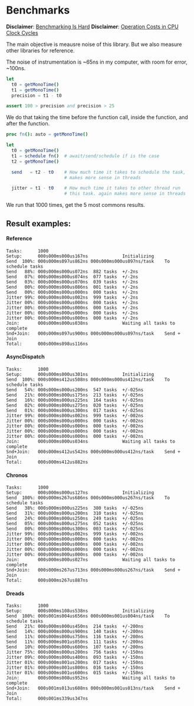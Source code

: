 # Benchmarks

**Disclaimer**: [Benchmarking Is Hard](https://jvns.ca/blog/2016/07/23/rigorous-benchmarking-in-reasonable-time/)
**Disclaimer**: [Operation Costs in CPU Clock Cycles](http://ithare.com/infographics-operation-costs-in-cpu-clock-cycles/)

The main objective is meausre noise of this library. But we also measure other
libraries for reference.

The noise of instrumentation is ~65ns in my computer, with room for error, ~100ns.

```nim
let 
  t0 = getMonoTime()
  t1 = getMonoTime()
  precision = t1 - t0

assert 100 > precision and precision > 25
```

We do that taking the time before the function call, inside the function, and
after the function.

```nim
proc fn(): auto = getMonoTime()

let 
  t0 = getMonoTime()
  t1 = schedule fn()  # await/send/schedule if is the case
  t2 = getMonoTime()

  send   = t2 - t0    # How much time it takes to schedule the task,
                      # makes more sense in threads

  jitter = t1 - t0    # How much time it takes to other thread run
                      # this task. again makes more sense in threads
```

We run that 1000 times, get the 5 most commons results.

## Result examples:

#### Reference

```
Tasks:    	1000
Setup:    	000s000ms000us167ns	         	Initializing
Send  100%:	000s000ms097us862ns	000s000ms000us097ns/task	To schedule tasks
Send   88%:	000s000ms000us072ns	 882 tasks	+/-2ns
Send   07%:	000s000ms000us074ns	 077 tasks	+/-2ns
Send   03%:	000s000ms000us070ns	 039 tasks	+/-2ns
Send   00%:	000s000ms000us086ns	 001 tasks	+/-2ns
Send   00%:	000s000ms000us000ns	 000 tasks	+/-2ns
Jitter 99%:	000s000ms000us002ns	 999 tasks	+/-2ns
Jitter 00%:	000s000ms000us000ns	 000 tasks	+/-2ns
Jitter 00%:	000s000ms000us000ns	 000 tasks	+/-2ns
Jitter 00%:	000s000ms000us000ns	 000 tasks	+/-2ns
Jitter 00%:	000s000ms000us000ns	 000 tasks	+/-2ns
Join:     	000s000ms000us038ns	         	Waiting all tasks to complete
Snd+Join: 	000s000ms097us900ns	000s000ms000us097ns/task	Send + Join
Total:    	000s000ms098us116ns
```

#### AsyncDispatch

```
Tasks:    	1000
Setup:    	000s000ms000us301ns	         	Initializing
Send  100%:	000s000ms412us508ns	000s000ms000us412ns/task	To schedule tasks
Send   54%:	000s000ms000us200ns	 547 tasks	+/-025ns
Send   21%:	000s000ms000us175ns	 213 tasks	+/-025ns
Send   16%:	000s000ms000us225ns	 164 tasks	+/-025ns
Send   02%:	000s000ms000us275ns	 020 tasks	+/-025ns
Send   01%:	000s000ms000us300ns	 017 tasks	+/-025ns
Jitter 99%:	000s000ms000us002ns	 999 tasks	+/-002ns
Jitter 00%:	000s000ms000us000ns	 000 tasks	+/-002ns
Jitter 00%:	000s000ms000us000ns	 000 tasks	+/-002ns
Jitter 00%:	000s000ms000us000ns	 000 tasks	+/-002ns
Jitter 00%:	000s000ms000us000ns	 000 tasks	+/-002ns
Join:     	000s000ms000us034ns	         	Waiting all tasks to complete
Snd+Join: 	000s000ms412us542ns	000s000ms000us412ns/task	Send + Join
Total:    	000s000ms412us882ns
```

#### Chronos

```
Tasks:    	1000
Setup:    	000s000ms000us127ns	         	Initializing
Send  100%:	000s000ms267us686ns	000s000ms000us267ns/task	To schedule tasks
Send   38%:	000s000ms000us225ns	 380 tasks	+/-025ns
Send   31%:	000s000ms000us200ns	 310 tasks	+/-025ns
Send   24%:	000s000ms000us250ns	 249 tasks	+/-025ns
Send   05%:	000s000ms000us275ns	 052 tasks	+/-025ns
Send   00%:	000s000ms000us300ns	 003 tasks	+/-025ns
Jitter 99%:	000s000ms000us002ns	 999 tasks	+/-002ns
Jitter 00%:	000s000ms000us000ns	 000 tasks	+/-002ns
Jitter 00%:	000s000ms000us000ns	 000 tasks	+/-002ns
Jitter 00%:	000s000ms000us000ns	 000 tasks	+/-002ns
Jitter 00%:	000s000ms000us000ns	 000 tasks	+/-002ns
Join:     	000s000ms000us027ns	         	Waiting all tasks to complete
Snd+Join: 	000s000ms267us713ns	000s000ms000us267ns/task	Send + Join
Total:    	000s000ms267us887ns
```

#### Dreads

```
Tasks:    	1000
Setup:    	000s000ms108us538ns	         	Initializing
Send  100%:	000s001ms004us656ns	000s000ms001us004ns/task	To schedule tasks
Send   21%:	000s000ms000us450ns	 214 tasks	+/-200ns
Send   14%:	000s000ms000us900ns	 140 tasks	+/-200ns
Send   11%:	000s000ms000us750ns	 116 tasks	+/-200ns
Send   11%:	000s000ms001us050ns	 111 tasks	+/-200ns
Send   10%:	000s000ms000us600ns	 107 tasks	+/-200ns
Jitter 75%:	000s000ms000us200ns	 756 tasks	+/-150ns
Jitter 09%:	000s000ms000us400ns	 093 tasks	+/-150ns
Jitter 01%:	000s000ms001us200ns	 017 tasks	+/-150ns
Jitter 01%:	000s000ms001us800ns	 016 tasks	+/-150ns
Jitter 01%:	000s000ms001us600ns	 015 tasks	+/-150ns
Join:     	000s000ms008us952ns	         	Waiting all tasks to complete
Snd+Join: 	000s001ms013us608ns	000s000ms001us013ns/task	Send + Join
Total:    	000s001ms339us347ns
```

